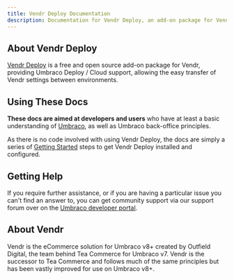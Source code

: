 ```yaml
---
title: Vendr Deploy Documentation
description: Documentation for Vendr Deploy, an add-on package for Vendr, the eCommerce solution for Umbraco v8+
---
```


## About Vendr Deploy

[Vendr Deploy](https://vendr.net/add-ons/vendr-deploy/) is a free and open source add-on package for Vendr, providing Umbraco Deploy / Cloud support, allowing the easy transfer of Vendr settings between environments.

## Using These Docs

**These docs are aimed at developers and users** who have at least a basic understanding of  [Umbraco](https://umbraco.com), as well as Umbraco back-office principles.

As there is no code involved with using Vendr Deploy, the docs are simply a series of [Getting Started](getting-started/) steps to get Vendr Deploy installed and configured.

## Getting Help

If you require further assistance, or if you are having a particular issue you can't find an answer to, you can get community support via our support forum over on the [Umbraco developer portal](https://our.umbraco.com/packages/website-utilities/vendr/vendr-support/).

## About Vendr

Vendr is the eCommerce solution for Umbraco v8+ created by Outfield Digital, the team behind Tea Commerce for Umbraco v7. Vendr is the successor to Tea Commerce and follows much of the same principles but has been vastly improved for use on Umbraco v8+.